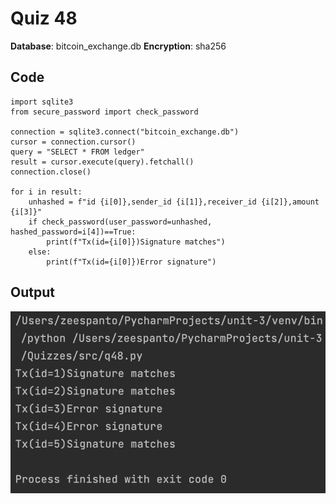 # Quiz 48

**Database**: bitcoin_exchange.db
**Encryption**: sha256

## Code
```pycon
import sqlite3
from secure_password import check_password

connection = sqlite3.connect("bitcoin_exchange.db")
cursor = connection.cursor()
query = "SELECT * FROM ledger"
result = cursor.execute(query).fetchall()
connection.close()

for i in result:
    unhashed = f"id {i[0]},sender_id {i[1]},receiver_id {i[2]},amount {i[3]}"
    if check_password(user_password=unhashed, hashed_password=i[4])==True:
        print(f"Tx(id={i[0]})Signature matches")
    else:
        print(f"Tx(id={i[0]})Error signature")
```


## Output
![](src/Media/q48.png)
